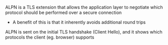 
ALPN is a TLS extension that allows the application layer to negotiate which protocol should be performed over a secure connection
- A benefit of this is that it inherently avoids additional round trips

ALPN is sent on the initial TLS handshake (Client Hello), and it shows which protocols the client (eg. browser) supports